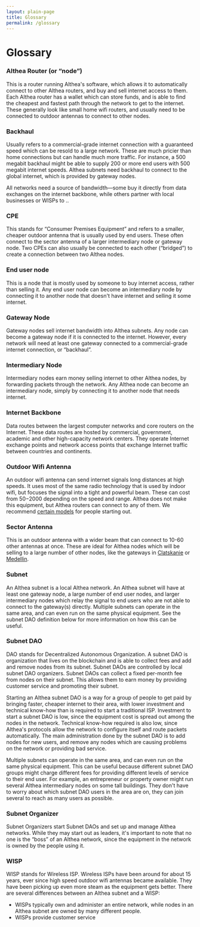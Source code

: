 ```yaml
---
layout: plain-page
title: Glossary
permalink: /glossary
---
```


# Glossary

### Althea Router (or “node”)

This is a router running Althea's software, which allows it to automatically connect to other Althea routers, and buy and sell internet access to them. Each Althea router has a wallet which can store funds, and is able to find the cheapest and fastest path through the network to get to the internet. These generally look like small home wifi routers, and usually need to be connected to outdoor antennas to connect to other nodes.

### Backhaul

Usually refers to a commercial-grade internet connection with a guaranteed speed which can be resold to a large network. These are much pricier than home connections but can handle much more traffic. For instance, a 500 megabit backhaul might be able to supply 200 or more end users with 500 megabit internet speeds. Althea subnets need backhaul to connect to the global internet, which is provided by gateway nodes.

All networks need a source of bandwidth—some buy it directly from data exchanges on the internet backbone, while others partner with local businesses or WISPs to .. 

### CPE

This stands for “Consumer Premises Equipment” and refers to a smaller, cheaper outdoor antenna that is usually used by end users. These often connect to the sector antenna of a larger intermediary node or gateway node. Two CPEs can also usually be connected to each other (“bridged”) to create a connection between two Althea nodes.

### End user node

This is a node that is mostly used by someone to buy internet access, rather than selling it. Any end user node can become an intermediary node by connecting it to another node that doesn't have internet and selling it some internet.

### Gateway Node

Gateway nodes sell internet bandwidth into Althea subnets. Any node can become a gateway node if it is connected to the internet. However, every network will need at least one gateway connected to a commercial-grade internet connection, or “backhaul”.

### Intermediary Node

Intermediary nodes earn money selling internet to other Althea nodes, by forwarding packets through the network. Any Althea node can become an intermediary node, simply by connecting it to another node that needs internet. 

### Internet Backbone

Data routes between the largest computer networks and core routers on the Internet. These data routes are hosted by commercial, government, academic and other high-capacity network centers. They operate Internet exchange points and network access points that exchange Internet traffic between countries and continents.

### Outdoor Wifi Antenna

An outdoor wifi antenna can send internet signals long distances at high speeds. It uses most of the same radio technology that is used by indoor wifi, but focuses the signal into a tight and powerful beam. These can cost from $50-$2000 depending on the speed and range. Althea does not make this equipment, but Althea routers can connect to any of them. We recommend [certain models]() for people starting out.

### Sector Antenna

This is an outdoor antenna with a wider beam that can connect to 10-60 other antennas at once. These are ideal for Althea nodes which will be selling to a large number of other nodes, like the gateways in [Clatskanie]() or [Medellin]().

### Subnet

An Althea subnet is a local Althea network. An Althea subnet will have at least one gateway node, a large number of end user nodes, and larger intermediary nodes which relay the signal to end users who are not able to connect to the gateway(s) directly. Multiple subnets can operate in the same area, and can even run on the same physical equipment. See the subnet DAO definition below for more information on how this can be useful. 

### Subnet DAO

DAO stands for Decentralized Autonomous Organization. A subnet DAO is organization that lives on the blockchain and is able to collect fees and add and remove nodes from its subnet. Subnet DAOs are controlled by local subnet DAO organizers. Subnet DAOs can collect a fixed per-month fee from nodes on their subnet. This allows them to earn money by providing customer service and promoting their subnet.

Starting an Althea subnet DAO is a way for a group of people to get paid by bringing faster, cheaper internet to their area, with lower investment and technical know-how than is required to start a traditional ISP. Investment to start a subnet DAO is low, since the equipment cost is spread out among the nodes in the network. Technical know-how required is also low, since Althea's protocols allow the network to configure itself and route packets automatically. The main administration done by the subnet DAO is to add nodes for new users, and remove any nodes which are causing problems on the network or providing bad service.

Multiple subnets can operate in the same area, and can even run on the same physical equipment. This can be useful because different subnet DAO groups might charge different fees for providing different levels of service to their end user. For example, an entrepreneur or property owner might run several Althea intermediary nodes on some tall buildings. They don't have to worry about which subnet DAO users in the area are on, they can join several to reach as many users as possible.

### Subnet Organizer

Subnet Organizers start Subnet DAOs and set up and manage Althea networks. While they may start out as leaders, it's important to note that no one is the “boss” of an Althea network, since the equipment in the network is owned by the people using it.

### WISP

WISP stands for Wireless ISP. Wireless ISPs have been around for about 15 years, ever since high speed outdoor wifi antennas became available. They have been picking up even more steam as the equipment gets better. There are several differences between an Althea subnet and a WISP:

- WISPs typically own and administer an entire network, while nodes in an Althea subnet are owned by many different people.
- WISPs provide customer service 
